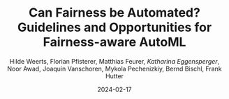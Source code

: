 ---
title: "Can Fairness be Automated? Guidelines and Opportunities for Fairness-aware AutoML"
author: "Hilde Weerts, Florian Pfisterer, Matthias Feurer, *Katharina Eggensperger*, Noor Awad, Joaquin Vanschoren, Mykola Pechenizkiy, Bernd Bischl, Frank Hutter"
collection: publications
permalink: /publication/2023-JAIR-fairness
date: 2024-02-17
venue: "Journal of Artificial Intelligence (JAIR)"
doi: 'https://doi.org/10.1613/jair.1.14747'
arxiv: 'https://arxiv.org/abs/2303.08485'
blogpost: 'https://www.automl.org/can-fairness-be-automated/'
paperurl: 'https://jair.org/index.php/jair/article/view/14747'
---